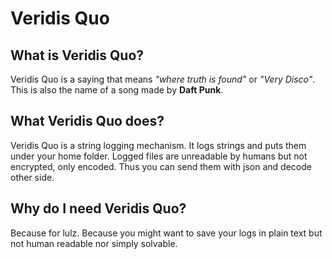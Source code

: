 Veridis Quo
===========

What is Veridis Quo?
--------------------
Veridis Quo is a saying that means *"where truth is found"* or *"Very Disco"*.
This is also the name of a song made by **Daft Punk**.

What Veridis Quo does?
----------------------
Veridis Quo is a string logging mechanism. It logs strings and puts them under your home folder.
Logged files are unreadable by humans but not encrypted, only encoded. Thus you can send them with json and decode other side.

Why do I need Veridis Quo?
--------------------------
Because for lulz.
Because you might want to save your logs in plain text but not human readable nor simply solvable.